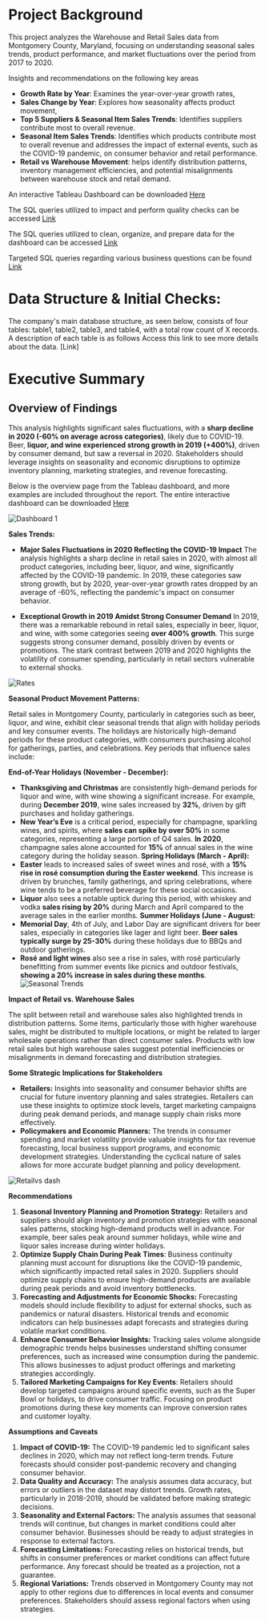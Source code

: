 # Project Background

This project analyzes the Warehouse and Retail Sales data from Montgomery County, Maryland, focusing on understanding seasonal sales trends, product performance, and market fluctuations over the period from 2017 to 2020.

Insights and recommendations on the following key areas
-	**Growth Rate by Year**: Examines the year-over-year growth rates, 
-	**Sales Change by Year**: Explores how seasonality affects product movement, 
-	**Top 5 Suppliers & Seasonal Item Sales Trends**: Identifies suppliers contribute most to overall revenue. 
-	**Seasonal Item Sales Trends**: Identifies which products contribute most to overall revenue and addresses the impact of external events, such as the COVID-19 pandemic, on consumer behavior and retail performance. 
-	**Retail vs Warehouse Movement**: helps identify distribution patterns, inventory management efficiencies, and potential misalignments between warehouse stock and retail demand.

An interactive Tableau Dashboard can be downloaded [Here](https://public.tableau.com/app/profile/jordan.tolliver/viz/MontgomeryCountyMarketPerformanceTrends/Dashboard1) 

The SQL queries utilized to impact and perform quality checks can be accessed [Link](https://github.com/JordanTolliver-88/Prod_1_Queries/tree/main) 

The SQL queries utilized to clean, organize, and prepare data for the dashboard can be accessed [Link](https://github.com/JordanTolliver-88/Prod_1_Queries/tree/main) 

Targeted SQL queries regarding various business questions can be found [Link](https://github.com/JordanTolliver-88/Prod_1_Queries/tree/main) 

# Data Structure & Initial Checks:
The company's main database structure, as seen below, consists of four tables: table1, table2, table3, and table4, with a total row count of X records. A description of each table is as follows
Access this link to see more details about the data. [Link]

# Executive Summary
## **Overview of Findings**

This analysis highlights significant sales fluctuations, with a **sharp decline in 2020 (-60% on average across categories)**, likely due to COVID-19. Beer, **liquor, and wine experienced strong growth in 2019 (+400%)**, driven by consumer demand, but saw a reversal in 2020. Stakeholders should leverage insights on seasonality and economic disruptions to optimize inventory planning, marketing strategies, and revenue forecasting. 

Below is the overview page from the Tableau dashboard, and more examples are included throughout the report. The entire interactive dashboard can be downloaded [Here](https://public.tableau.com/app/profile/jordan.tolliver/viz/MontgomeryCountyMarketPerformanceTrends/Dashboard1)

![Dashboard 1](https://github.com/user-attachments/assets/37351181-4b90-473f-9069-6cabf877c09a)

**Sales Trends:**

- **Major Sales Fluctuations in 2020 Reflecting the COVID-19 Impact** The analysis highlights a sharp decline in retail sales in 2020, with almost all product categories, including beer, liquor, and wine, significantly affected by the COVID-19 pandemic. In 2019, these categories saw strong growth, but by 2020, year-over-year growth rates dropped by an average of -60%, reflecting the pandemic's impact on consumer behavior.

- **Exceptional Growth in 2019 Amidst Strong Consumer Demand** In 2019, there was a remarkable rebound in retail sales, especially in beer, liquor, and wine, with some categories seeing **over 400% growth**. This surge suggests strong consumer demand, possibly driven by events or promotions. The stark contrast between 2019 and 2020 highlights the volatility of consumer spending, particularly in retail sectors vulnerable to external shocks.

![Rates](https://github.com/user-attachments/assets/28140acb-9d3a-4861-b258-f3e2cd7aa31e)

**Seasonal Product Movement Patterns:**

Retail sales in Montgomery County, particularly in categories such as beer, liquor, and wine, exhibit clear seasonal trends that align with holiday periods and key consumer events. The holidays are historically high-demand periods for these product categories, with consumers purchasing alcohol for gatherings, parties, and celebrations. Key periods that influence sales include:

**End-of-Year Holidays (November - December):**
-   **Thanksgiving and Christmas** are consistently high-demand periods for liquor and wine, with wine showing a significant increase. For example, during **December 2019**, wine sales increased by **32%**, driven by gift purchases and holiday gatherings.
-    **New Year’s Eve** is a critical period, especially for champagne, sparkling wines, and spirits, where **sales can spike by over 50%** in some categories, representing a large portion of Q4 sales. **In 2020**, champagne sales alone accounted for **15%** of annual sales in the wine category during the holiday season.
**Spring Holidays (March - April):**
-   **Easter** leads to increased sales of sweet wines and rosé, with a **15% rise in rosé consumption during the Easter weekend**. This increase is driven by brunches, family gatherings, and spring celebrations, where wine tends to be a preferred beverage for these social occasions.
-   **Liquor** also sees a notable uptick during this period, with whiskey and vodka **sales rising by 20%** during March and April compared to the average sales in the earlier months.
**Summer Holidays (June - August:**
-   **Memorial Day**, 4th of July, and Labor Day are significant drivers for beer sales, especially in categories like lager and light beer. **Beer sales typically surge by 25-30%** during these holidays due to BBQs and outdoor gatherings.
-   **Rosé and light wines** also see a rise in sales, with rosé particularly benefitting from summer events like picnics and outdoor festivals, **showing a 20% increase in sales during these months**.
![Seasonal Trends](https://github.com/user-attachments/assets/46b1f693-de1e-4402-9650-6a677a7995bf)

**Impact of Retail vs. Warehouse Sales**

The split between retail and warehouse sales also highlighted trends in distribution patterns. Some items, particularly those with higher warehouse sales, might be distributed to multiple locations, or might be related to larger wholesale operations rather than direct consumer sales. Products with low retail sales but high warehouse sales suggest potential inefficiencies or misalignments in demand forecasting and distribution strategies.

**Some Strategic Implications for Stakeholders**
- **Retailers:** Insights into seasonality and consumer behavior shifts are crucial for future inventory planning and sales strategies. Retailers can use these insights to optimize stock levels, target marketing campaigns during peak demand periods, and manage supply chain risks more effectively.
- **Policymakers and Economic Planners:** The trends in consumer spending and market volatility provide valuable insights for tax revenue forecasting, local business support programs, and economic development strategies. Understanding the cyclical nature of sales allows for more accurate budget planning and policy development.

![Retailvs dash](https://github.com/user-attachments/assets/71c60f38-28c9-4140-ba9e-fa6027eaab75)

**Recommendations**

1.	**Seasonal Inventory Planning and Promotion Strategy:** Retailers and suppliers should align inventory and promotion strategies with seasonal sales patterns, stocking high-demand products well in advance. For example, beer sales peak around summer holidays, while wine and liquor sales increase during winter holidays.
2.	**Optimize Supply Chain During Peak Times**: Business continuity planning must account for disruptions like the COVID-19 pandemic, which significantly impacted retail sales in 2020. Suppliers should optimize supply chains to ensure high-demand products are available during peak periods and avoid inventory bottlenecks.
3.	**Forecasting and Adjustments for Economic Shocks:** Forecasting models should include flexibility to adjust for external shocks, such as pandemics or natural disasters. Historical trends and economic indicators can help businesses adapt forecasts and strategies during volatile market conditions.
4.	**Enhance Consumer Behavior Insights:** Tracking sales volume alongside demographic trends helps businesses understand shifting consumer preferences, such as increased wine consumption during the pandemic. This allows businesses to adjust product offerings and marketing strategies accordingly.
5.	**Tailored Marketing Campaigns for Key Events**: Retailers should develop targeted campaigns around specific events, such as the Super Bowl or holidays, to drive consumer traffic. Focusing on product promotions during these key moments can improve conversion rates and customer loyalty.

**Assumptions and Caveats**

1.	**Impact of COVID-19:** The COVID-19 pandemic led to significant sales declines in 2020, which may not reflect long-term trends. Future forecasts should consider post-pandemic recovery and changing consumer behavior.
2.	**Data Quality and Accuracy:** The analysis assumes data accuracy, but errors or outliers in the dataset may distort trends. Growth rates, particularly in 2018-2019, should be validated before making strategic decisions.
3.	**Seasonality and External Factors:** The analysis assumes that seasonal trends will continue, but changes in market conditions could alter consumer behavior. Businesses should be ready to adjust strategies in response to external factors.
4.	**Forecasting Limitations:** Forecasting relies on historical trends, but shifts in consumer preferences or market conditions can affect future performance. Any forecast should be treated as a projection, not a guarantee.
5.	**Regional Variations:** Trends observed in Montgomery County may not apply to other regions due to differences in local events and consumer preferences. Stakeholders should assess regional factors when using strategies.














